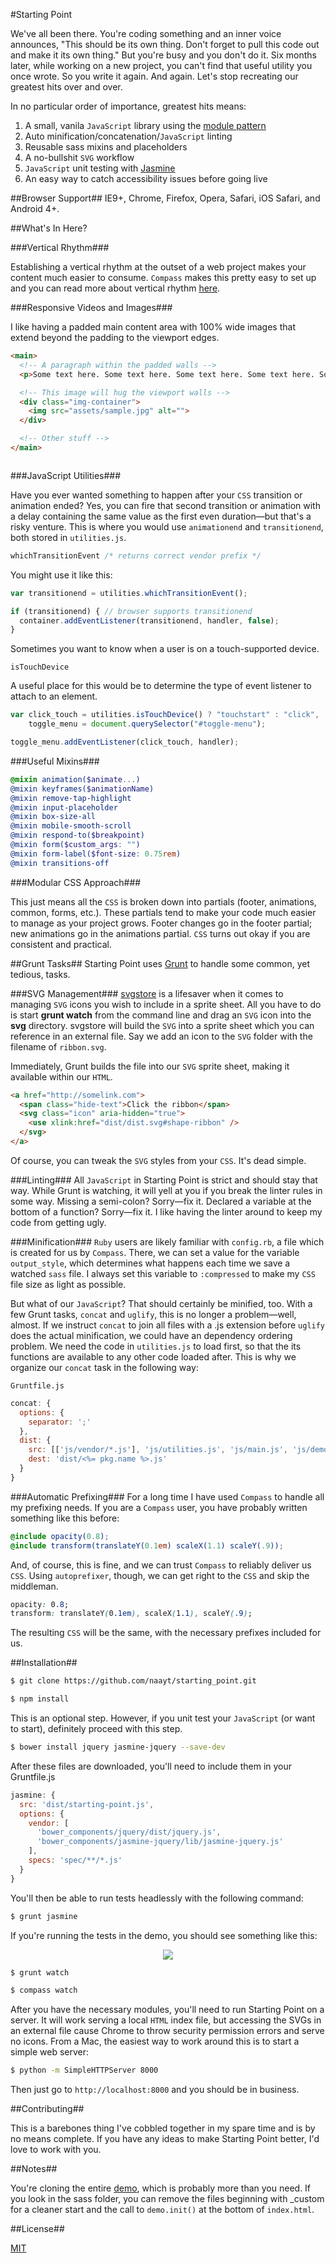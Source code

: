 #Starting Point

We've all been there. You're coding something and an inner voice announces, "This should be its own thing. Don't forget to pull this code out and make it its own thing." But you're busy and you don't do it. Six months later, while working on a new project, you can't find that useful utility you once wrote. So you write it again. And again. Let's stop recreating our greatest hits over and over.

In no particular order of importance, greatest hits means:

1. A small, vanila `JavaScript` library using the [module pattern][8]
2. Auto minification/concatenation/`JavaScript` linting
3. Reusable sass mixins and placeholders
4. A no-bullshit `SVG` workflow
5. `JavaScript` unit testing with [Jasmine][9]
6. An easy way to catch accessibility issues before going live  

##Browser Support##
IE9+, Chrome, Firefox, Opera, Safari, iOS Safari, and Android 4+.

##What's In Here?

###Vertical Rhythm###

Establishing a vertical rhythm at the outset of a web project makes your content much easier to consume. `Compass` makes this pretty easy to set up and you can read more about vertical rhythm [here][3].

###Responsive Videos and Images###

I like having a padded main content area with 100% wide images that extend beyond the padding to the viewport edges.
```html
<main>
  <!-- A paragraph within the padded walls -->
  <p>Some text here. Some text here. Some text here. Some text here. Some text here. Some text here. Some text here. Some text here. Some text here. </p>

  <!-- This image will hug the viewport walls -->
  <div class="img-container">
    <img src="assets/sample.jpg" alt="">
  </div>

  <!-- Other stuff -->
</main>
```
<p align="center">
  <img src="https://dl.dropboxusercontent.com/u/24799515/img_share/full_width_image.jpg" alt="">
</p>

###JavaScript Utilities###

Have you ever wanted something to happen after your `CSS` transition or animation ended? Yes, you can fire that second transition or animation with a delay containing the same value as the first even duration—but that's a risky venture. This is where you would use `animationend` and `transitionend`, both stored in `utilities.js`.
```javascript
whichTransitionEvent /* returns correct vendor prefix */
```

You might use it like this:

```javascript
var transitionend = utilities.whichTransitionEvent();

if (transitionend) { // browser supports transitionend
  container.addEventListener(transitionend, handler, false);
}
```

Sometimes you want to know when a user is on a touch-supported device.

    isTouchDevice
A useful place for this would be to determine the type of event listener to attach to an element.
```javascript
var click_touch = utilities.isTouchDevice() ? "touchstart" : "click",
    toggle_menu = document.querySelector("#toggle-menu");

toggle_menu.addEventListener(click_touch, handler);
```

###Useful Mixins###
```scss
@mixin animation($animate...)
@mixin keyframes($animationName)
@mixin remove-tap-highlight
@mixin input-placeholder
@mixin box-size-all
@mixin mobile-smooth-scroll
@mixin respond-to($breakpoint)
@mixin form($custom_args: "")
@mixin form-label($font-size: 0.75rem)
@mixin transitions-off
```

###Modular CSS Approach###

This just means all the `CSS` is broken down into partials (footer, animations, common, forms, etc.). These partials tend to make your code much easier to manage as your project grows. Footer changes go in the footer partial; new animations go in the animations partial. `CSS` turns out okay if you are consistent and practical.

##Grunt Tasks##
Starting Point uses [Grunt][4] to handle some common, yet tedious, tasks.

###SVG Management###
[svgstore][5] is a lifesaver when it comes to managing `SVG` icons you wish to include in a sprite sheet. All you have to do is start **grunt watch** from the command line and drag an `SVG` icon into the **svg** directory. svgstore will build the `SVG` into a sprite sheet which you can reference in an external file. Say we add an icon to the `SVG` folder with the filename of `ribbon.svg`.

Immediately, Grunt builds the file into our `SVG` sprite sheet, making it available within our `HTML`.
```html
<a href="http://somelink.com">
  <span class="hide-text">Click the ribbon</span>
  <svg class="icon" aria-hidden="true">
    <use xlink:href="dist/dist.svg#shape-ribbon" />
  </svg>
</a>
```
Of course, you can tweak the `SVG` styles from your `CSS`. It's dead simple.

###Linting###
All `JavaScript` in Starting Point is strict and should stay that way. While Grunt is watching, it will yell at you if you break the linter rules in some way. Missing a semi-colon? Sorry—fix it. Declared a variable at the bottom of a function? Sorry—fix it. I like having the linter around to keep my code from getting ugly.

###Minification###
`Ruby` users are likely familiar with `config.rb`, a file which is created for us by `Compass`. There, we can set a value for the variable `output_style`, which determines what happens each time we save a watched `sass` file. I always set this variable to `:compressed` to make my `CSS` file size as light as possible.

But what of our `JavaScript`? That should certainly be minified, too. With a few Grunt tasks, `concat` and `uglify`, this is no longer a problem—well, almost. If we instruct `concat` to join all files with a .js extension before `uglify` does the actual minification, we could have an dependency ordering problem. We need the code in `utilities.js` to load first, so that the its functions are available to any other code loaded after. This is why we organize our `concat` task in the following way:

`Gruntfile.js`
```js
concat: {
  options: {
    separator: ';'
  },
  dist: {
    src: [['js/vendor/*.js'], 'js/utilities.js', 'js/main.js', 'js/demo.js'],
    dest: 'dist/<%= pkg.name %>.js'
  }
}
```

###Automatic Prefixing###
For a long time I have used `Compass` to handle all my prefixing needs. If you are a `Compass` user, you have probably written something like this before:

```scss
@include opacity(0.8);
@include transform(translateY(0.1em) scaleX(1.1) scaleY(.9));
```

And, of course, this is fine, and we can trust `Compass` to reliably deliver us `CSS`. Using `autoprefixer`, though, we can get right to the `CSS` and skip the middleman.

```css
opacity: 0.8;
transform: translateY(0.1em), scaleX(1.1), scaleY(.9);
```

The resulting `CSS` will be the same, with the necessary prefixes included for us.

##Installation##

```sh
$ git clone https://github.com/naayt/starting_point.git
```

```sh
$ npm install
```

This is an optional step. However, if you unit test your `JavaScript` (or want to start), definitely proceed with this step.
```sh
$ bower install jquery jasmine-jquery --save-dev
```

After these files are downloaded, you'll need to include them in your Gruntfile.js
```javascript
jasmine: {
  src: 'dist/starting-point.js',
  options: {
    vendor: [
      'bower_components/jquery/dist/jquery.js',
      'bower_components/jasmine-jquery/lib/jasmine-jquery.js'
    ],
    specs: 'spec/**/*.js'
  }
}
```

You'll then be able to run tests headlessly with the following command:
```sh
$ grunt jasmine
```
If you're running the tests in the demo, you should see something like this:
<p align="center">
  <img src="https://dl.dropboxusercontent.com/u/24799515/img_share/grunt_jasmine_tests.png">
</p>

```sh
$ grunt watch
```

```sh
$ compass watch
```

After you have the necessary modules, you'll need to run Starting Point on a server. It will work serving a local `HTML` index file, but accessing the SVGs in an external file cause Chrome to throw security permission errors and serve no icons. From a Mac, the easiest way to work around this is to start a simple web server:

```sh
$ python -m SimpleHTTPServer 8000
```

Then just go to `http://localhost:8000` and you should be in business.

##Contributing##

This is a barebones thing I've cobbled together in my spare time and is by no means complete. If you have any ideas to make Starting Point better, I'd love to work with you.

##Notes##

You're cloning the entire [demo][6], which is probably more than you need. If you look in the sass folder, you can remove the files beginning with _custom for a cleaner start and the call to `demo.init()` at the bottom of `index.html`.

##License##

[MIT][7]

[1]: http://compass-style.org/
[2]: http://sass-lang.com/
[3]: http://www.zell-weekeat.com/compass-vertical-rhythm/
[4]: http://gruntjs.com/
[5]: https://github.com/FWeinb/grunt-svgstore
[6]: http://naayt.github.io/starting_point/
[7]: https://github.com/naayt/starting_point/blob/gh-pages/LICENSE
[8]: http://goo.gl/f5LZm
[9]: http://jasmine.github.io/2.0/introduction.html
